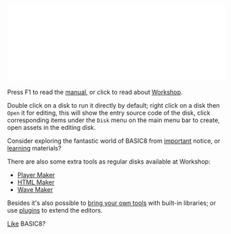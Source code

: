 ![](imgs/welcome.png)

Press F1 to read the [manual](manual), or click to read about [Workshop](workshop).

Double click on a disk to run it directly by default; right click on a disk then `Open` it for editing, this will show the entry source code of the disk, click corresponding items under the `Disk` menu on the main menu bar to create, open assets in the editing disk.

Consider exploring the fantastic world of BASIC8 from [important](https://steamcommunity.com/app/767240/discussions/4/2906376154311390056/) notice, or [learning](https://steamcommunity.com/app/767240/discussions/4/1696040635922300967/) materials?

There are also some extra tools as regular disks available at Workshop:

* [Player Maker](https://steamcommunity.com/sharedfiles/filedetails/?id=1328727512)
* [HTML Maker](https://steamcommunity.com/sharedfiles/filedetails/?id=1391948686)
* [Wave Maker](https://steamcommunity.com/sharedfiles/filedetails/?id=1352790993)

Besides it's also possible to [bring your own tools](https://steamcommunity.com/sharedfiles/filedetails/?id=1350153766) with built-in libraries; or use [plugins](https://github.com/paladin-t/b8.plugins) to extend the editors.

[Like](https://store.steampowered.com/recommended/recommendgame/767240) BASIC8?
